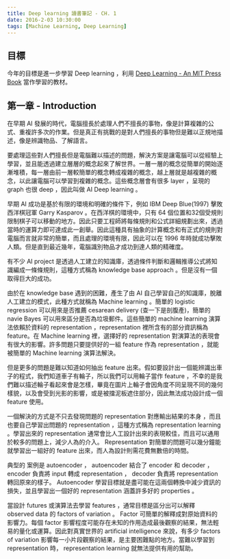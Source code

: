 ```yaml
---
title: Deep learning 讀書筆記 - CH. 1
date: 2016-2-03 10:30:00
tags: [Machine Learning, Deep Learning]
---
```


## 目標

今年的目標是進一步學習 Deep learning ，利用 [Deep Learning - An MIT Press Book](http://www.deeplearningbook.org/) 當作學習的教材。

## 第一章 - Introduction
在早期 AI 發展的時代，電腦擅長於處理人們不擅長的事物，像是計算複雜的公式、重複許多次的作業。但是真正有挑戰的是對人們擅長的事物但是難以正規地描述，像是辨識物品、了解語言。

要處理這些對人們擅長但是電腦難以描述的問題，解決方案是讓電腦可以從經驗上學習，並且能透過建立層層的概念起來了解世界。一層一層的概念從簡單的開始逐漸堆積，每一層由前一層較簡單的概念轉成複雜的概念，越上層就是越複雜的概念，以此讓電腦可以學習到複雜的概念。這些概念層會有很多 layer ，呈現的 graph 也很 deep ，因此叫做 AI Deep learning 。

早期 AI 成功是基於有限的環境和明確的條件下，例如 IBM Deep Blue(1997) 擊敗西洋棋冠軍 Garry Kasparov 。在西洋棋的環境中，只有 64 個位置和32個受規則限制棋子可以移動的地方。因此只要工程師將每條規則和公式詳細規劃出來，透過當時的運算力即可達成此一創舉。因此這種具有抽象的計算概念和有正式的規則對電腦而言就非常的簡單，而且處理的環境有限，因此可以在 1996 年時就成功擊敗人類。但是直到最近幾年，電腦識別物品才成功到達人類的精確度。

有不少 AI project 是透過人工建立的知識庫，透過條件判斷和邏輯推導公式將知識編成一條條規則，這種方式稱為 knowledge base approach 。但是沒有一個取得巨大的成功。

由於在 knowledge base 遇到的困難，產生了由 AI 自己學習自己的知識庫，脫離人工建立的模式，此種方式就稱為 Machine learning 。簡單的 logistic regression 可以用來是否推薦 cesarean delivery (查一下是剖腹產)，簡單的 navie Bayes 可以用來區分是否為垃圾郵件。這些簡單的 machine learning 演算法依賴於資料的 representation ，representation 裡所含有的部分資訊稱為 feature。在 Machine learning 裡，選擇好的 representation 對演算法的表現會有很大的影響。許多問題只要提供好的一組 feature 作為 representation ，就能被簡單的 Machine learning 演算法解決。

但是更多的問題是難以知道如何抽出 feature 出來。假如要設計出一個能辨識出車子的程式，我們知道車子有輪子，所以我們可以用輪子當作 feature ，不幸的是我們難以描述輪子看起來會是怎樣，畢竟在圖片上輪子會因角度不同呈現不同的幾何樣貌，以及會受到光影的影響，或是被擋泥板遮住部分，因此無法成功設計成一個 feature 使用。

一個解決的方式是不只去發現問題的 representation 對應輸出結果的本身 ，而且也要自己學習出問題的 representation ，這種方式稱為 representation learning 。學習出來的 representation 通常會比人工設計出來的表現較佳，而且可以通用於較多的問題上，減少人為的介入。 Representation 對簡單的問題可以幾分鐘能就學習出一組好的 feature 出來，而人為設計則需花費無數倍的時間。

典型的  案例是 autoencoder ， autoencoder 結合了 encoder 和 decoder ， encoder 負責將 input 轉成 representation ， decoder 負責將 representation 轉回原來的樣子。 Autoencoder 學習目標就是盡可能在這兩個轉換中減少資訊的損失，並且學習出一個好的 representation 涵蓋許多好的 properties 。

當設計 futures 或演算法去學習 features ，通常目標是區分出可以解釋 observed data 的 factors of variation 。 Factor 可簡單的解釋成對原始資料的影響力。每個 factor 影響程度可能存在未知的作用造成最後觀察的結果，無法輕易的量化或運算。因此對真實世界的 artificial intelligence 來說，有多少 factors of variation 影響每一小片段觀察的結果，是主要困難點的地方。當難以學習到 representation 時， representation learning 就無法提供有用的幫助。
